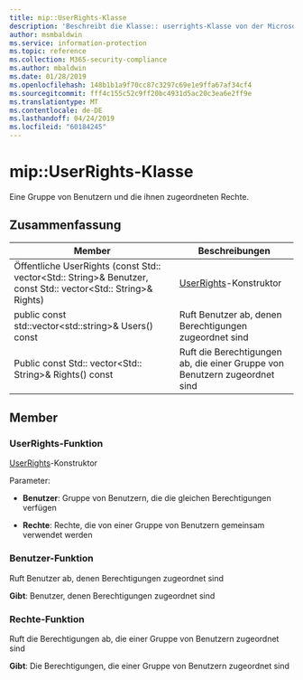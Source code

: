 ```yaml
---
title: mip::UserRights-Klasse
description: 'Beschreibt die Klasse:: userrights-Klasse von der Microsoft Information Protection (MIP) SDK.'
author: msmbaldwin
ms.service: information-protection
ms.topic: reference
ms.collection: M365-security-compliance
ms.author: mbaldwin
ms.date: 01/28/2019
ms.openlocfilehash: 148b1b1a9f70cc87c3297c69e1e9ffa67af34cf4
ms.sourcegitcommit: fff4c155c52c9ff20bc4931d5ac20c3ea6e2ff9e
ms.translationtype: MT
ms.contentlocale: de-DE
ms.lasthandoff: 04/24/2019
ms.locfileid: "60184245"
---
```

# <a name="class-mipuserrights"></a>mip::UserRights-Klasse 
Eine Gruppe von Benutzern und die ihnen zugeordneten Rechte.
  
## <a name="summary"></a>Zusammenfassung
 Member                        | Beschreibungen                                
--------------------------------|---------------------------------------------
Öffentliche UserRights (const Std:: vector\<Std:: String\>& Benutzer, const Std:: vector\<Std:: String\>& Rights)  |  [UserRights](class_mip_userrights.md)-Konstruktor
public const std::vector\<std::string\>& Users() const  |  Ruft Benutzer ab, denen Berechtigungen zugeordnet sind
Public const Std:: vector\<Std:: String\>& Rights() const  |  Ruft die Berechtigungen ab, die einer Gruppe von Benutzern zugeordnet sind
  
## <a name="members"></a>Member
  
### <a name="userrights-function"></a>UserRights-Funktion
[UserRights](class_mip_userrights.md)-Konstruktor

Parameter:  
* **Benutzer**: Gruppe von Benutzern, die die gleichen Berechtigungen verfügen 


* **Rechte**: Rechte, die von einer Gruppe von Benutzern gemeinsam verwendet werden


  
### <a name="users-function"></a>Benutzer-Funktion
Ruft Benutzer ab, denen Berechtigungen zugeordnet sind

  
**Gibt**: Benutzer, denen Berechtigungen zugeordnet sind
  
### <a name="rights-function"></a>Rechte-Funktion
Ruft die Berechtigungen ab, die einer Gruppe von Benutzern zugeordnet sind

  
**Gibt**: Die Berechtigungen, die einer Gruppe von Benutzern zugeordnet sind